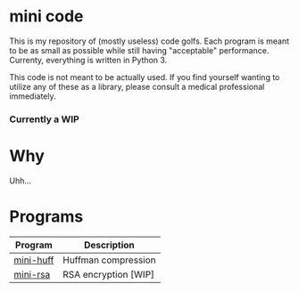 
# mini code

This is my repository of (mostly useless) code golfs. Each program is meant to be as small as possible while still having "acceptable" performance. Currenty, everything is written in Python 3.

This code is not meant to be actually used. If you find yourself wanting to utilize any of these as a library, please consult a medical professional immediately.

### Currently a WIP

# Why

Uhh...

# Programs

| Program           | Description                   |
| ----------------- | ----------------------------- |
| [mini-huff]       | Huffman compression           |
| [mini-rsa]        | RSA encryption [WIP]          |

[mini-huff]: mini-huff/
[mini-rsa]: mini-rsa/
